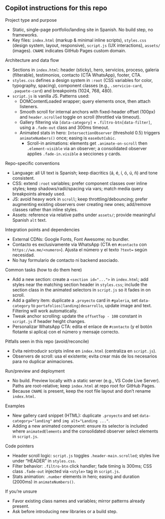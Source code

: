 ## Copilot instructions for this repo

Project type and purpose
- Static, single-page portfolio/landing site in Spanish. No build step, no frameworks.
- Key files: `index.html` (markup & minimal inline scripts), `styles.css` (design system, layout, responsive), `script.js` (UX interactions), `assets/` (images). `CNAME` indicates GitHub Pages custom domain.

Architecture and data flow
- Sections in `index.html`: header (sticky), hero, servicios, proceso, galeria (filterable), testimonios, contacto (CTA WhatsApp), footer, CTA.
- `styles.css` defines a design system in `:root` (CSS variables for color, typography, spacing), component classes (e.g., `.servicio-card`, `.paquete-card`) and breakpoints (1024, 768, 480).
- `script.js` is vanilla JS. Patterns used:
	- DOMContentLoaded wrapper; query elements once, then attach listeners.
	- Smooth scroll for internal anchors with fixed-header offset (100px) and `header.scrolled` toggle on scroll (throttled via timeout).
	- Gallery filtering via `[data-category]` + `.filtro-btn[data-filter]`, using a `.fade-out` class and 300ms timeout.
	- Animated stats in hero: `IntersectionObserver` (threshold 0.5) triggers `animateNumbers()` once; easing is `easeOutCubic`.
		- Scroll-in animations: elements get `.animate-on-scroll` then `.element-visible` via an observer; a consolidated observer applies `.fade-in.visible` a secciones y cards.

Repo-specific conventions
- Language: all UI text is Spanish; keep diacritics (á, é, í, ó, ú, ñ) and tone consistent.
- CSS: extend `:root` variables; prefer component classes over inline styles; keep shadows/radii/spacing via vars; match media query breakpoints already used.
- JS: avoid heavy work in `scroll`; keep throttling/debouncing; prefer augmenting existing observers over creating new ones; add/remove classes rather than inline styles.
- Assets: reference via relative paths under `assets/`; provide meaningful Spanish `alt` text.

Integration points and dependencies
- External CDNs: Google Fonts, Font Awesome; no bundler.
- Contacto es exclusivamente vía WhatsApp (CTA en `#contacto` con `https://wa.me/<numero>`). Ajusta el número y el texto `?text=` según necesidad.
- No hay formulario de contacto ni backend asociado.

Common tasks (how to do them here)
- Add a new section: create a `<section id="...">` in `index.html`; add styles near the matching section header in `styles.css`; include the section class in the animated selectors in `script.js` so it fades in on scroll.
- Add a gallery item: duplicate a `.proyecto` card in `#galeria`, set `data-category` to `portafolios|landing|desarrollo`, update image and text. Filtering will work automatically.
- Tweak anchor scrolling: update the `offsetTop - 100` constant in `script.js` if header height changes.
- Personalizar WhatsApp CTA: edita el enlace de `#contacto` (y el botón flotante si aplica) con el número y mensaje correcto.

Pitfalls seen in this repo (avoid/reconcile)
- Evita reintroducir scripts inline en `index.html` (centraliza en `script.js`).
- Observers de scroll: usa el existente; evita crear más de los necesarios para no duplicar animaciones.

Run/preview and deployment
- No build. Preview locally with a static server (e.g., VS Code Live Server). Paths are root-relative; keep `index.html` at repo root for GitHub Pages.
- Because `CNAME` is present, keep the root file layout and don’t rename `index.html`.

Examples
- New gallery card snippet (HTML): duplicate `.proyecto` and set `data-category="landing"` and `img alt="Landing ..."`.
- Adding a new animated component: ensure its selector is included where `animatedElements` and the consolidated observer select elements in `script.js`.

Code pointers
- Header scroll logic: `script.js` toggles `.header-main.scrolled`; styles live under “HEADER” in `styles.css`.
- Filter behavior: `.filtro-btn` click handler; fade timing is 300ms; CSS class `.fade-out` injected via `<style>` tag in `script.js`.
- Stats animation: `.number` elements in hero; easing and duration (2000ms) in `animateNumbers()`.

If you’re unsure
- Favor existing class names and variables; mirror patterns already present.
- Ask before introducing new libraries or a build step.
